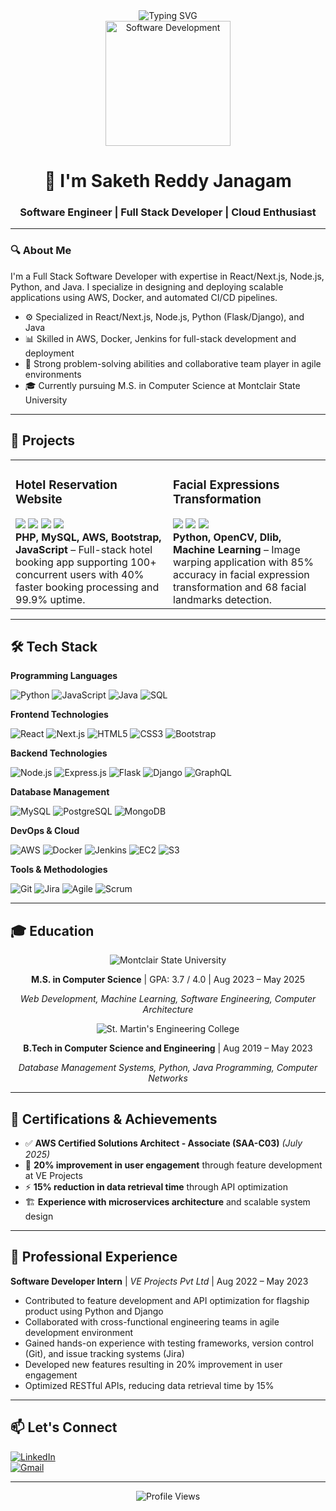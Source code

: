 <!-- Typing header -->
<div align="center">
  <img src="https://readme-typing-svg.demolab.com?font=Fira+Code&weight=600&size=25&pause=1000&color=3BB9FF&random=false&width=500&lines=Building+Full+Stack+Applications...;Developing+Scalable+Solutions...;Creating+Modern+Web+Experiences" alt="Typing SVG" />
</div>

<!-- GIF visual -->
<div align="center">
  <img src="https://media.giphy.com/media/qgQUggAC3Pfv687qPC/giphy.gif" alt="Software Development" height="200" />
</div>

<!-- Intro title -->
<h1 align="center">👋 I'm Saketh Reddy Janagam</h1>
<h3 align="center">Software Engineer | Full Stack Developer | Cloud Enthusiast</h3>

---

### 🔍 About Me

I'm a Full Stack Software Developer with expertise in React/Next.js, Node.js, Python, and Java. I specialize in designing and deploying scalable applications using AWS, Docker, and automated CI/CD pipelines.

- ⚙️ Specialized in React/Next.js, Node.js, Python (Flask/Django), and Java
- 📊 Skilled in AWS, Docker, Jenkins for full-stack development and deployment
- 🧠 Strong problem-solving abilities and collaborative team player in agile environments
- 🎓 Currently pursuing M.S. in Computer Science at Montclair State University

---

## 🚀 Projects

<table>
  <tr>
    <td width="50%" valign="top">
      <h3>Hotel Reservation Website</h3>
      <img src="https://img.shields.io/badge/PHP-777BB4?logo=php&logoColor=white&style=flat-square"/>
      <img src="https://img.shields.io/badge/MySQL-4479A1?logo=mysql&logoColor=white&style=flat-square"/>
      <img src="https://img.shields.io/badge/AWS-232F3E?logo=amazonaws&logoColor=white&style=flat-square"/>
      <img src="https://img.shields.io/badge/Bootstrap-7952B3?logo=bootstrap&logoColor=white&style=flat-square"/>
      <br>
      <b>PHP, MySQL, AWS, Bootstrap, JavaScript</b> – Full-stack hotel booking app supporting 100+ concurrent users with 40% faster booking processing and 99.9% uptime.
    </td>
    <td width="50%" valign="top">
      <h3>Facial Expressions Transformation</h3>
      <img src="https://img.shields.io/badge/Python-3776AB?logo=python&logoColor=white&style=flat-square"/>
      <img src="https://img.shields.io/badge/OpenCV-5C3EE8?logo=opencv&logoColor=white&style=flat-square"/>
      <img src="https://img.shields.io/badge/Machine%20Learning-FF6F00?logo=tensorflow&logoColor=white&style=flat-square"/>
      <br>
      <b>Python, OpenCV, Dlib, Machine Learning</b> – Image warping application with 85% accuracy in facial expression transformation and 68 facial landmarks detection.
    </td>
  </tr>
</table>

---

## 🛠️ Tech Stack

<b>Programming Languages</b><br>

![Python](https://img.shields.io/badge/Python-14354C?style=for-the-badge&logo=python&logoColor=white)
![JavaScript](https://img.shields.io/badge/JavaScript-F7DF1E?style=for-the-badge&logo=javascript&logoColor=black)
![Java](https://img.shields.io/badge/Java-ED8B00?style=for-the-badge&logo=openjdk&logoColor=white)
![SQL](https://img.shields.io/badge/SQL-4479A1?style=for-the-badge&logo=postgresql&logoColor=white)

<b>Frontend Technologies</b><br>

![React](https://img.shields.io/badge/React-20232A?style=for-the-badge&logo=react&logoColor=61DAFB)
![Next.js](https://img.shields.io/badge/Next.js-000000?style=for-the-badge&logo=nextdotjs&logoColor=white)
![HTML5](https://img.shields.io/badge/HTML5-E34F26?style=for-the-badge&logo=html5&logoColor=white)
![CSS3](https://img.shields.io/badge/CSS3-1572B6?style=for-the-badge&logo=css3&logoColor=white)
![Bootstrap](https://img.shields.io/badge/Bootstrap-563D7C?style=for-the-badge&logo=bootstrap&logoColor=white)

<b>Backend Technologies</b><br>

![Node.js](https://img.shields.io/badge/Node.js-43853D?style=for-the-badge&logo=node.js&logoColor=white)
![Express.js](https://img.shields.io/badge/Express.js-404D59?style=for-the-badge&logo=express&logoColor=white)
![Flask](https://img.shields.io/badge/Flask-000000?style=for-the-badge&logo=flask&logoColor=white)
![Django](https://img.shields.io/badge/Django-092E20?style=for-the-badge&logo=django&logoColor=white)
![GraphQL](https://img.shields.io/badge/GraphQL-E10098?style=for-the-badge&logo=graphql&logoColor=white)

<b>Database Management</b><br>

![MySQL](https://img.shields.io/badge/MySQL-00000F?style=for-the-badge&logo=mysql&logoColor=white)
![PostgreSQL](https://img.shields.io/badge/PostgreSQL-316192?style=for-the-badge&logo=postgresql&logoColor=white)
![MongoDB](https://img.shields.io/badge/MongoDB-4EA94B?style=for-the-badge&logo=mongodb&logoColor=white)

<b>DevOps & Cloud</b><br>

![AWS](https://img.shields.io/badge/AWS-232F3E?style=for-the-badge&logo=amazon-aws&logoColor=white)
![Docker](https://img.shields.io/badge/Docker-2496ED?style=for-the-badge&logo=docker&logoColor=white)
![Jenkins](https://img.shields.io/badge/Jenkins-D24939?style=for-the-badge&logo=jenkins&logoColor=white)
![EC2](https://img.shields.io/badge/Amazon%20EC2-FF9900?style=for-the-badge&logo=amazon-ec2&logoColor=white)
![S3](https://img.shields.io/badge/Amazon%20S3-569A31?style=for-the-badge&logo=amazon-s3&logoColor=white)

<b>Tools & Methodologies</b><br>

![Git](https://img.shields.io/badge/Git-F05032?style=for-the-badge&logo=git&logoColor=white)
![Jira](https://img.shields.io/badge/Jira-0052CC?style=for-the-badge&logo=jira&logoColor=white)
![Agile](https://img.shields.io/badge/Agile-239120?style=for-the-badge)
![Scrum](https://img.shields.io/badge/Scrum-6DB33F?style=for-the-badge)

---

## 🎓 Education

<div align="center">

  <img src="https://img.shields.io/badge/Montclair%20State%20University-FF0000?style=for-the-badge&logoColor=white" alt="Montclair State University"/>
  <p><b>M.S. in Computer Science</b> | GPA: 3.7 / 4.0 | Aug 2023 – May 2025</p>
  <p><i>Web Development, Machine Learning, Software Engineering, Computer Architecture</i></p>

  <img src="https://img.shields.io/badge/St.%20Martin's%20Engineering%20College-1E90FF?style=for-the-badge&logoColor=white" alt="St. Martin's Engineering College"/>
  <p><b>B.Tech in Computer Science and Engineering</b> | Aug 2019 – May 2023</p>
  <p><i>Database Management Systems, Python, Java Programming, Computer Networks</i></p>

</div>

---

## 📜 Certifications & Achievements

- ✅ **AWS Certified Solutions Architect - Associate (SAA-C03)** *(July 2025)*
- 🚀 **20% improvement in user engagement** through feature development at VE Projects
- ⚡ **15% reduction in data retrieval time** through API optimization
- 🏗️ **Experience with microservices architecture** and scalable system design

---

## 💼 Professional Experience

**Software Developer Intern** | *VE Projects Pvt Ltd* | Aug 2022 – May 2023
- Contributed to feature development and API optimization for flagship product using Python and Django
- Collaborated with cross-functional engineering teams in agile development environment
- Gained hands-on experience with testing frameworks, version control (Git), and issue tracking systems (Jira)
- Developed new features resulting in 20% improvement in user engagement
- Optimized RESTful APIs, reducing data retrieval time by 15%

---

## 📫 Let's Connect

[![LinkedIn](https://img.shields.io/badge/LinkedIn-0A66C2?style=for-the-badge&logo=linkedin&logoColor=white)](https://linkedin.com/in/saketh-reddy-janagam)  <br>
[![Gmail](https://img.shields.io/badge/Gmail-D14836?style=for-the-badge&logo=gmail&logoColor=white)](mailto:sakethreddyjanagam@gmail.com)


---

<div align="center">
  <img src="https://komarev.com/ghpvc/?username=SakethReddyJanagam&color=blueviolet&style=for-the-badge" alt="Profile Views"/>
</div>
